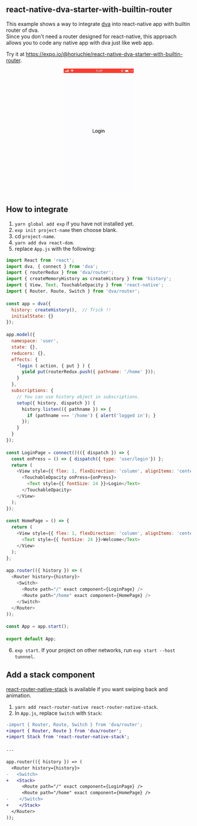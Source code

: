 ## react-native-dva-starter-with-builtin-router

This example shows a way to integrate [dva](https://github.com/dvajs/dva) into react-native app with builtin router of dva.  
Since you don't need a router designed for react-native, this approach allows you to code any native app with dva just like web app.  

Try it at https://expo.io/@horiuchie/react-native-dva-starter-with-builtin-router.

<p align="center">
  <img width="191" height="338" src="https://github.com/horiuchie/react-native-dva-starter-with-builtin-router/blob/master/example.gif">
</p>

## How to integrate

1. `yarn global add exp` if you have not installed yet.
2. `exp init project-name` then choose blank.
3. cd `project-name`.
4. `yarn add dva react-dom`.
5. replace `App.js` with the following:

``` js
import React from 'react';
import dva, { connect } from 'dva';
import { routerRedux } from 'dva/router';
import { createMemoryHistory as createHistory } from 'history';
import { View, Text, TouchableOpacity } from 'react-native';
import { Router, Route, Switch } from 'dva/router';

const app = dva({
  history: createHistory(),  // Trick !!
  initialState: {}
});

app.model({
  namespace: 'user',
  state: {},
  reducers: {},
  effects: {
    *login ( action, { put } ) {
      yield put(routerRedux.push({ pathname: '/home' }));
    }
  },
  subscriptions: {
    // You can use history object in subscriptions.
    setup({ history, dispatch }) {
      history.listen(({ pathname }) => {
        if (pathname === '/home') { alert('logged in'); }
      });
    }
  }
});

const LoginPage = connect()(({ dispatch }) => {
  const onPress = () => { dispatch({ type: 'user/login'}) };
  return (
    <View style={{ flex: 1, flexDirection: 'column', alignItems: 'center', justifyContent: 'center' }}>
      <TouchableOpacity onPress={onPress}>
        <Text style={{ fontSize: 24 }}>Login</Text>
      </TouchableOpacity>
    </View>
  );
});

const HomePage = () => {
  return (
    <View style={{ flex: 1, flexDirection: 'column', alignItems: 'center', justifyContent: 'center' }}>
      <Text style={{ fontSize: 24 }}>Welcome</Text>
    </View>
  );
};

app.router(({ history }) => (
  <Router history={history}>
    <Switch>
      <Route path="/" exact component={LoginPage} />
      <Route path="/home" exact component={HomePage} />
    </Switch>
  </Router>
));

const App = app.start();

export default App;
```

6. `exp start`. If your project on other networks, run `exp start --host tunnnel`.


## Add a stack component

[react-router-native-stack](https://github.com/Traviskn/react-router-native-stack) is available if you want swiping back and animation.  

1. `yarn add react-router-native react-router-native-stack`.
2. In `App.js`, replace `Switch` with `Stack`:

``` diff
-import { Router, Route, Switch } from 'dva/router';
+import { Router, Route } from 'dva/router';
+import Stack from 'react-router-native-stack';

...

app.router(({ history }) => (
  <Router history={history}>
-   <Switch>
+   <Stack>
      <Route path="/" exact component={LoginPage} />
      <Route path="/home" exact component={HomePage} />
-    </Switch>
+    </Stack>
  </Router>
));
```
